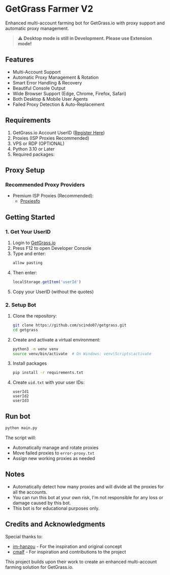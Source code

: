 # GetGrass Farmer V2

Enhanced multi-account farming bot for GetGrass.io with proxy support and automatic proxy management.

> ⚠️ **Desktop mode is still in Development. Please use Extension mode!**

## Features
* Multi-Account Support
* Automatic Proxy Management & Rotation
* Smart Error Handling & Recovery
* Beautiful Console Output
* Wide Browser Support (Edge, Chrome, Firefox, Safari)
* Both Desktop & Mobile User Agents
* Failed Proxy Detection & Auto-Replacement

## Requirements
1. GetGrass.io Account UserID ([Register Here](https://app.getgrass.io))
2. Proxies (ISP Proxies Recommended)
3. VPS or RDP (OPTIONAL)
4. Python 3.10 or Later
5. Required packages:

## Proxy Setup
### Recommended Proxy Providers
- Premium ISP Proxies (Recommended):
  * [Proxiesfo](https://app.proxies.fo/ref/208a608a-0dbf-13c3-7651-7f5303fc5cb2)

## Getting Started

### 1. Get Your UserID
1. Login to [GetGrass.io](https://app.getgrass.io)
2. Press F12 to open Developer Console
3. Type and enter:
   ```js
   allow pasting
   ```
4. Then enter:
   ```js
   localStorage.getItem('userId')
   ```
5. Copy your UserID (without the quotes)

### 2. Setup Bot
1. Clone the repository:
   ```bash
   git clone https://github.com/scindo07/getgrass.git
   cd getgrass
   ```
2. Create and activate a virtual environment:

   ```bash
   python3 -m venv venv
   source venv/bin/activate  # On Windows: venv\Scripts\activate
   ```
   

3. Install packages
   ```bash
   pip install -r requirements.txt
   ```


4. Create `uid.txt` with your user IDs:
   ```
   userId1
   userId2
   userId3
   ```

## Run bot
```bash
python main.py
```

The script will:
- Automatically manage and rotate proxies
- Move failed proxies to `error-proxy.txt`
- Assign new working proxies as needed

## Notes
- Automatically detect how many proxies and will divide all the proxies for all the accounts.
- You can run this bot at your own risk, I'm not responsible for any loss or damage caused by this bot.
- This bot is for educational purposes only.

## Credits and Acknowledgments
Special thanks to:
- [im-hanzou](https://github.com/im-hanzou) - For the inspiration and original concept
- [cmalf](https://github.com/cmalf) - For inspiration and contributions to the project

This project builds upon their work to create an enhanced multi-account farming solution for GetGrass.io.
